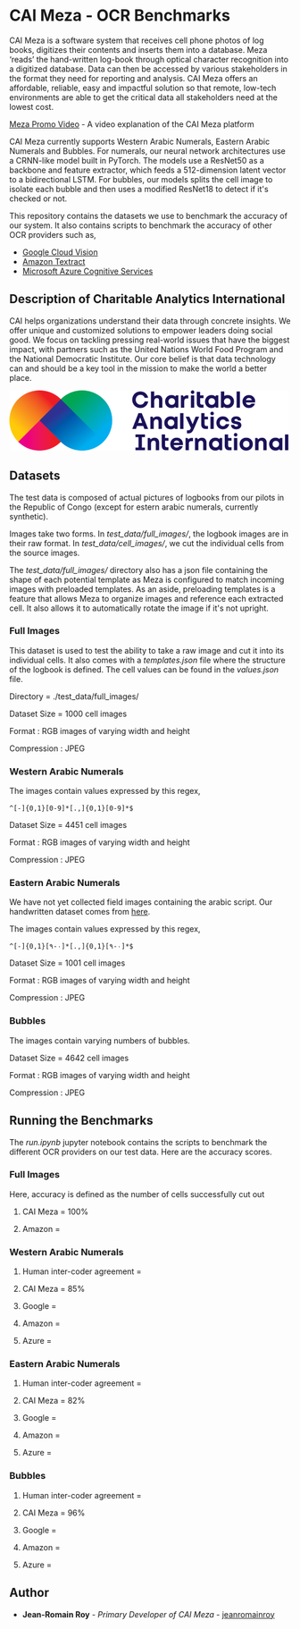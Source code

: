 # CAI Meza - OCR Benchmarks

CAI Meza is a software system that receives cell phone photos of log books, digitizes their contents and inserts them into a database. Meza ‘reads’ the hand-written log-book through optical character recognition into a digitized database. Data can then be accessed by various stakeholders in the format they need for reporting and analysis. CAI Meza offers an affordable, reliable, easy and impactful solution so that remote, low-tech environments are able to get the critical data all stakeholders need at the lowest cost.

[Meza Promo Video](https://youtu.be/wlABTMQILg8) - A video explanation of the CAI Meza platform

CAI Meza currently supports Western Arabic Numerals, Eastern Arabic Numerals and Bubbles. For numerals, our neural network architectures use a CRNN-like model built in PyTorch. The models use a ResNet50 as a backbone and feature extractor, which feeds a 512-dimension latent vector to a bidirectional LSTM. For bubbles, our models splits the cell image to isolate each bubble and then uses a modified ResNet18 to detect if it's checked or not.

This repository contains the datasets we use to benchmark the accuracy of our system. It also contains scripts to benchmark the accuracy of other OCR providers such as,

- [Google Cloud Vision](https://cloud.google.com/vision/docs/ocr)
- [Amazon Textract](https://aws.amazon.com/textract/)
- [Microsoft Azure Cognitive Services](https://azure.microsoft.com/en-ca/services/cognitive-services/directory/vision/)


## Description of Charitable Analytics International

CAI helps organizations understand their data through concrete insights. We offer
unique and customized solutions to empower leaders doing social good. We focus on
tackling pressing real-world issues that have the biggest impact, with partners such as
the United Nations World Food Program and the National Democratic Institute. Our
core belief is that data technology can and should be a key tool in the mission to make
the world a better place.

![](logo.png)


## Datasets

The test data is composed of actual pictures of logbooks from our pilots in the Republic of Congo (except for estern arabic numerals, currently synthetic).

Images take two forms. In *test_data/full_images/*, the logbook images are in their raw format. In *test_data/cell_images/*, we cut the individual cells from the source images.

The *test_data/full_images/* directory also has a json file containing the shape of each potential template as Meza is configured to match incoming images with preloaded templates. As an aside, preloading templates is a feature that allows Meza to organize images and reference each extracted cell. It also allows it to automatically rotate the image if it's not upright.


### Full Images

This dataset is used to test the ability to take a raw image and cut it into its individual cells. It also comes with a *templates.json* file where the structure of the logbook is defined. The cell values can be found in the *values.json* file.

Directory = ./test_data/full_images/

Dataset Size = 1000 cell images

Format : RGB images of varying width and height

Compression : JPEG


### Western Arabic Numerals

The images contain values expressed by this regex,

    ^[-]{0,1}[0-9]*[.,]{0,1}[0-9]*$

Dataset Size = 4451 cell images

Format : RGB images of varying width and height

Compression : JPEG


### Eastern Arabic Numerals

We have not yet collected field images containing the arabic script. Our handwritten dataset comes from [here](https://archive.ics.uci.edu/ml/datasets/PMU-UD).

The images contain values expressed by this regex,

    ^[-]{0,1}[٠-٩]*[.,]{0,1}[٠-٩]*$

Dataset Size = 1001 cell images

Format : RGB images of varying width and height

Compression : JPEG


### Bubbles

The images contain varying numbers of bubbles.

Dataset Size = 4642 cell images

Format : RGB images of varying width and height

Compression : JPEG


## Running the Benchmarks

The *run.ipynb* jupyter notebook contains the scripts to benchmark the different OCR providers on our test data. Here are the accuracy scores.


### Full Images

Here, accuracy is defined as the number of cells successfully cut out

1. CAI Meza = 100%

2. Amazon =


### Western Arabic Numerals

1. Human inter-coder agreement =

2. CAI Meza = 85%

3. Google =

4. Amazon =

5. Azure =


### Eastern Arabic Numerals

1. Human inter-coder agreement =

2. CAI Meza = 82%

3. Google =

4. Amazon =

5. Azure =


### Bubbles

1. Human inter-coder agreement =

2. CAI Meza = 96%

3. Google =

4. Amazon =

5. Azure =




## Author

* **Jean-Romain Roy** - *Primary Developer of CAI Meza* - [jeanromainroy](https://github.com/jeanromainroy)
